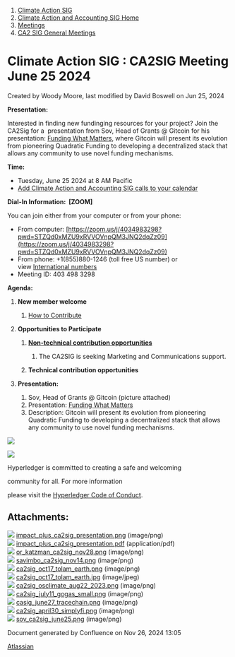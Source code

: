 1. [Climate Action SIG](index.html)
2. [Climate Action and Accounting SIG Home](Climate-Action-and-Accounting-SIG-Home_19005445.html)
3. [Meetings](Meetings_19005583.html)
4. [CA2 SIG General Meetings](CA2-SIG-General-Meetings_19006785.html)

# Climate Action SIG : CA2SIG Meeting June 25 2024

Created by Woody Moore, last modified by David Boswell on Jun 25, 2024

**Presentation:**

Interested in finding new fundinging resources for your project? Join the CA2Sig for a  presentation from Sov, Head of Grants @ Gitcoin for his presentation: [Funding What Matters](https://docs.google.com/presentation/d/1OJ0bMa2zABjmbKRks_4EcEf0Fh2xYkgoMixoWbqaSKk/edit#slide=id.g1e4821c0e2f_0_121), where Gitcoin will present its evolution from pioneering Quadratic Funding to developing a decentralized stack that allows any community to use novel funding mechanisms.

**Time:**

- Tuesday, June 25 2024 at 8 AM Pacific
- [Add Climate Action and Accounting SIG calls to your calendar](https://lists.hyperledger.org/g/climate-sig/ics/invite.ics?repeatid=24572)

**Dial-In Information:  \[ZOOM]**

You can join either from your computer or from your phone:

- From computer: [https://zoom.us/j/4034983298?pwd=STZQd0xMZU9xRVVOVnpQM3JNQ2dqZz09](https://zoom.us/j/4034983298?pwd=STZQd0xMZU9xRVVOVnpQM3JNQ2dqZz09)
- From phone: +1(855)880-1246 (toll free US number) or view [International numbers](https://zoom.us/u/bAaJoyznp)
- Meeting ID: 403 498 3298

**Agenda:**

1. **New member welcome**
   
   1. [How to Contribute](https://lf-hyperledger.atlassian.net/wiki/display/CASIG/How+to+Contribute)
2. **Opportunities to Participate**
   
   1. **[Non-technical contribution opportunities](https://lf-hyperledger.atlassian.net/wiki/display/CASIG/Non-technical+Contribution+Opportunities)**
      
      1. The CA2SIG is seeking Marketing and Communications support.
   2. **Technical contribution opportunities**
3. **Presentation:**
   
   1. Sov, Head of Grants @ Gitcoin (picture attached)
   2. Presentation: [Funding What Matters](https://docs.google.com/presentation/d/1OJ0bMa2zABjmbKRks_4EcEf0Fh2xYkgoMixoWbqaSKk/edit#slide=id.g1e4821c0e2f_0_121)
   3. Description: Gitcoin will present its evolution from pioneering Quadratic Funding to developing a decentralized stack that allows any community to use novel funding mechanisms.

![](https://wiki.hyperledger.org/download/attachments/29034696/Antitrustnotice.png?version=1&modificationDate=1581695654000&api=v2)

![](https://wiki.hyperledger.org/download/attachments/2392771/welcome.png?version=2&modificationDate=1572450107000&api=v2)

Hyperledger is committed to creating a safe and welcoming

community for all. For more information

please visit the [Hyperledger Code of Conduct](https://lf-hyperledger.atlassian.net/wiki/spaces/HYP/pages/19595281/Hyperledger+Code+of+Conduct).

## Attachments:

![](images/icons/bullet_blue.gif) [impact\_plus\_ca2sig\_presentation.png](attachments/19010706/19010705.png) (image/png)  
![](images/icons/bullet_blue.gif) [impact\_plus\_ca2sig\_presentation.pdf](attachments/19010706/19010707.pdf) (application/pdf)  
![](images/icons/bullet_blue.gif) [or\_katzman\_ca2sig\_nov28.png](attachments/19010706/19010708.png) (image/png)  
![](images/icons/bullet_blue.gif) [savimbo\_ca2sig\_nov14.png](attachments/19010706/19010709.png) (image/png)  
![](images/icons/bullet_blue.gif) [ca2sig\_oct17\_tolam\_earth.png](attachments/19010706/19010710.png) (image/png)  
![](images/icons/bullet_blue.gif) [ca2sig\_oct17\_tolam\_earth.jpg](attachments/19010706/19010711.jpg) (image/jpeg)  
![](images/icons/bullet_blue.gif) [ca2sig\_osclimate\_aug22\_2023.png](attachments/19010706/19010712.png) (image/png)  
![](images/icons/bullet_blue.gif) [ca2sig\_july11\_gogas\_small.png](attachments/19010706/19010713.png) (image/png)  
![](images/icons/bullet_blue.gif) [casig\_june27\_tracechain.png](attachments/19010706/19010714.png) (image/png)  
![](images/icons/bullet_blue.gif) [ca2sig\_april30\_simplyfi.png](attachments/19010706/19010715.png) (image/png)  
![](images/icons/bullet_blue.gif) [sov\_ca2sig\_june25.png](attachments/19010706/19010736.png) (image/png)

Document generated by Confluence on Nov 26, 2024 13:05

[Atlassian](http://www.atlassian.com/)
